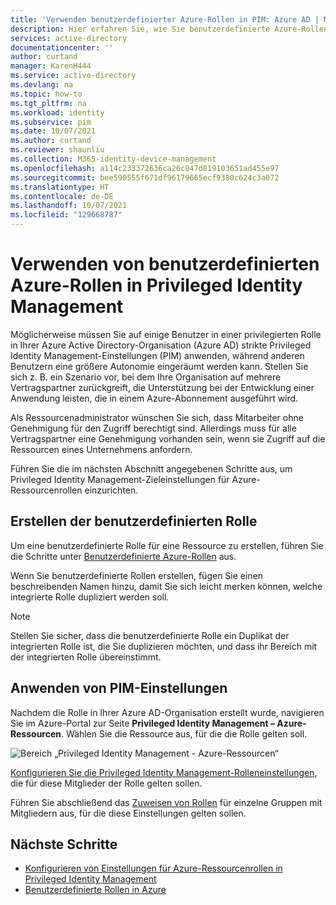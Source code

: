 ```yaml
---
title: 'Verwenden benutzerdefinierter Azure-Rollen in PIM: Azure AD | Microsoft-Dokumentation'
description: Hier erfahren Sie, wie Sie benutzerdefinierte Azure-Rollen in Azure AD Privileged Identity Management (PIM) aktivieren.
services: active-directory
documentationcenter: ''
author: curtand
manager: KarenH444
ms.service: active-directory
ms.devlang: na
ms.topic: how-to
ms.tgt_pltfrm: na
ms.workload: identity
ms.subservice: pim
ms.date: 10/07/2021
ms.author: curtand
ms.reviewer: shaunliu
ms.collection: M365-identity-device-management
ms.openlocfilehash: a114c233372636ca26c847d819103651ad455e97
ms.sourcegitcommit: bee590555f671df96179665ecf9380c624c3a072
ms.translationtype: HT
ms.contentlocale: de-DE
ms.lasthandoff: 10/07/2021
ms.locfileid: "129668787"
---
```

# <a name="use-azure-custom-roles-in-privileged-identity-management"></a>Verwenden von benutzerdefinierten Azure-Rollen in Privileged Identity Management

Möglicherweise müssen Sie auf einige Benutzer in einer privilegierten Rolle in Ihrer Azure Active Directory-Organisation (Azure AD) strikte Privileged Identity Management-Einstellungen (PIM) anwenden, während anderen Benutzern eine größere Autonomie eingeräumt werden kann. Stellen Sie sich z. B. ein Szenario vor, bei dem Ihre Organisation auf mehrere Vertragspartner zurückgreift, die Unterstützung bei der Entwicklung einer Anwendung leisten, die in einem Azure-Abonnement ausgeführt wird.

Als Ressourcenadministrator wünschen Sie sich, dass Mitarbeiter ohne Genehmigung für den Zugriff berechtigt sind. Allerdings muss für alle Vertragspartner eine Genehmigung vorhanden sein, wenn sie Zugriff auf die Ressourcen eines Unternehmens anfordern.

Führen Sie die im nächsten Abschnitt angegebenen Schritte aus, um Privileged Identity Management-Zieleinstellungen für Azure-Ressourcenrollen einzurichten.

## <a name="create-the-custom-role"></a>Erstellen der benutzerdefinierten Rolle

Um eine benutzerdefinierte Rolle für eine Ressource zu erstellen, führen Sie die Schritte unter [Benutzerdefinierte Azure-Rollen](../../role-based-access-control/custom-roles.md) aus.

Wenn Sie benutzerdefinierte Rollen erstellen, fügen Sie einen beschreibenden Namen hinzu, damit Sie sich leicht merken können, welche integrierte Rolle dupliziert werden soll.

> [!NOTE]
> Stellen Sie sicher, dass die benutzerdefinierte Rolle ein Duplikat der integrierten Rolle ist, die Sie duplizieren möchten, und dass ihr Bereich mit der integrierten Rolle übereinstimmt.

## <a name="apply-pim-settings"></a>Anwenden von PIM-Einstellungen

Nachdem die Rolle in Ihrer Azure AD-Organisation erstellt wurde, navigieren Sie im Azure-Portal zur Seite **Privileged Identity Management – Azure-Ressourcen**. Wählen Sie die Ressource aus, für die die Rolle gelten soll.

![Bereich „Privileged Identity Management - Azure-Ressourcen“](media/pim-resource-roles-custom-role-policy/aadpim-manage-azure-resource-some-there.png)

[Konfigurieren Sie die Privileged Identity Management-Rolleneinstellungen](pim-resource-roles-configure-role-settings.md), die für diese Mitglieder der Rolle gelten sollen.

Führen Sie abschließend das [Zuweisen von Rollen](pim-resource-roles-assign-roles.md) für einzelne Gruppen mit Mitgliedern aus, für die diese Einstellungen gelten sollen.

## <a name="next-steps"></a>Nächste Schritte

- [Konfigurieren von Einstellungen für Azure-Ressourcenrollen in Privileged Identity Management](pim-resource-roles-configure-role-settings.md)
- [Benutzerdefinierte Rollen in Azure](../../role-based-access-control/custom-roles.md)